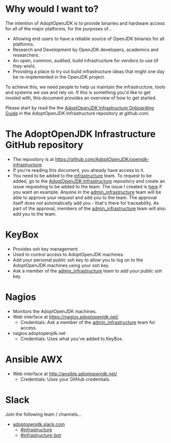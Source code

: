# Why would I want to?

The intention of AdoptOpenJDK is to provide binaries and hardware access for all of the major platforms, for the purposes of...

- Allowing end users to have a reliable source of OpenJDK binaries for all platforms.
- Research and Development by OpenJDK developers, academics and researchers.
- An open, common, audited, build infrastructure for vendors to use (if they wish).
- Providing a place to try out build infrastructure ideas that might one day be re-implemented in the OpenJDK project.

To achieve this, we need people to help us maintain the infrastructure, tools and systems we use and rely on. If this is something you'd like to get involed with, this document provides an overview of how to get started.

Please start by read the the [AdoptOpenJDK Infrastructure Onboarding Guide](https://github.com/AdoptOpenJDK/openjdk-infrastructure/blob/master/ONBOARDING.md) in the AdoptOpenJDK Infrastructure repository at github.com.

# The AdoptOpenJDK Infrastructure GitHub repository

- The repository is at https://github.com/AdoptOpenJDK/openjdk-infrastructure.
- If you're reading this document, you already have access to it.
- You need to be added to the [infrastructure](https://github.com/orgs/AdoptOpenJDK/teams/infrastructure) team. To request to be added, go to the [AdoptOpenJDK Infrastructure](https://github.com/AdoptOpenJDK/openjdk-infrastructure) repository and create an issue requesting to be added to the team. The issue I created is [here](https://github.com/AdoptOpenJDK/openjdk-infrastructure/issues/156) if you want an example. Anyone in the [admin_infrastructure](https://github.com/orgs/AdoptOpenJDK/teams/admin_infrastructure/members) team will be able to approve your request and add you to the team. The approval itself does not automatically add you - that's there for traceability. As part of the approval, members of the [admin_infrastructure](https://github.com/orgs/AdoptOpenJDK/teams/admin_infrastructure/members) team will also add you to the team.

# KeyBox

- Provides ssh key management.
- Used to control access to AdoptOpenJDK machines.
- Add your personal public ssh key to allow you to log on to the AdoptOpenJDK machines using your ssh key.
- Ask a member of the [admin_infrastructure](https://github.com/orgs/AdoptOpenJDK/teams/admin_infrastructure/members) team to add your public ssh key.

# Nagios

- Monitors the AdoptOpenJDK machines.
- Web interface at https://nagios.adoptopenjdk.net/
  - Credentials: Ask a member of the [admin_infrastructure](https://github.com/orgs/AdoptOpenJDK/teams/admin_infrastructure/members) team for access.
- nagios.adoptopenjdk.net
  - Credentials: Uses what you've added to KeyBox.

# Ansible AWX

- Web interface at http://ansible.adoptopenjdk.net/
  - Credentials: Uses your GitHub credentials.

# Slack

Join the following team / channels...

- [adoptopenjdk.slack.com](https://adoptopenjdk.slack.com/)
  - [#infrastructure](https://adoptopenjdk.slack.com/messages/C53GHCXL4)
  - [#infrastructure-bot](https://adoptopenjdk.slack.com/messages/C8C212BU6)


